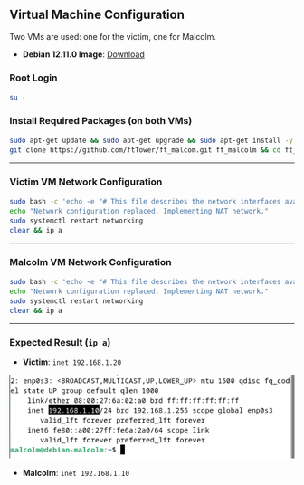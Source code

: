 
## Virtual Machine Configuration

Two VMs are used: one for the victim, one for Malcolm.

- **Debian 12.11.0 Image**: [Download](https://cdimage.debian.org/debian-cd/current/amd64/iso-cd/debian-12.11.0-amd64-netinst.iso)

### Root Login

```bash
su -
```

### Install Required Packages (on both VMs)

```bash
sudo apt-get update && sudo apt-get upgrade && sudo apt-get install -y vim git net-tools iproute2 arping iputils-ping tcpdump
git clone https://github.com/ftTower/ft_malcom.git ft_malcolm && cd ft_malcolm && clear && echo done 
```

---

### Victim VM Network Configuration

```bash
sudo bash -c 'echo -e "# This file describes the network interfaces available on your system\n# and how to activate them. For more information see interfaces(5).\n\nsource /etc/network/interfaces.d/*\n\n# The loopback network interface\nauto lo\niface lo inet loopback\n\n# The primary network interface\nauto enp0s3\niface enp0s3 inet static\n    address 192.168.1.20\n    netmask 255.255.255.0" > /etc/network/interfaces'
echo "Network configuration replaced. Implementing NAT network."
sudo systemctl restart networking
clear && ip a
```

---

### Malcolm VM Network Configuration

```bash
sudo bash -c 'echo -e "# This file describes the network interfaces available on your system\n# and how to activate them. For more information see interfaces(5).\n\nsource /etc/network/interfaces.d/*\n\n# The loopback network interface\nauto lo\niface lo inet loopback\n\n# The primary network interface\nauto enp0s3\niface enp0s3 inet static\n    address 192.168.1.10\n    netmask 255.255.255.0" > /etc/network/interfaces'
echo "Network configuration replaced. Implementing NAT network."
sudo systemctl restart networking
clear && ip a
```

---

### Expected Result (`ip a`)

- **Victim**: `inet 192.168.1.20`

![Screenshot of Malcolm VM network configuration](https://github.com/ftTower/ftTower/blob/main/assets/Malcolm/ip_a_output.png)

- **Malcolm**: `inet 192.168.1.10`

